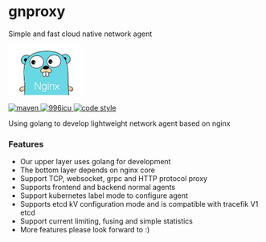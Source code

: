 # gnproxy
Simple and fast cloud native network agent

<p>
  <img alt="gnproxy" height=100 width=150 src="img/gnproxy.png">
</p>

<p>
  <a href="https://search.maven.org/artifact/com.easymybatis.freamwork/spring-easymybatis-core">
    <img alt="maven" src="https://img.shields.io/badge/golang-1.11-blue">
  </a>
  <a href="https://github.com/996icu/996.ICU/blob/master/LICENSE">
    <img alt="996icu" src="https://img.shields.io/badge/license-NPL%20(The%20996%20Prohibited%20License)-blue.svg">
  </a>

  <a href="https://github.com/onlyGuo/easymybatis/blob/master/LICENSE">
    <img alt="code style" src="https://img.shields.io/badge/license-Apache%202-blue">
  </a>
</p>

Using golang to develop lightweight network agent based on nginx

### Features
* Our upper layer uses golang for development
* The bottom layer depends on nginx core
* Support TCP, websocket, grpc and HTTP protocol proxy
* Supports frontend and backend normal agents
* Support kubernetes label mode to configure agent
* Supports etcd kV configuration mode and is compatible with tracefik V1 etcd
* Support current limiting, fusing and simple statistics
* More features please look forward to :)